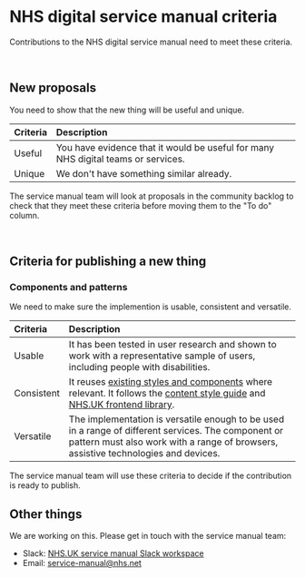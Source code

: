 # NHS digital service manual criteria

Contributions to the NHS digital service manual need to meet these criteria.

<br>

## New proposals

You need to show that the new thing will be useful and unique.

| Criteria | Description |
| :------- | :---------- |
| Useful   | You have evidence that it would be useful for many NHS digital teams or services.|
| Unique   | We don't have something similar already.|

The service manual team will look at proposals in the community backlog to check that they meet these criteria before moving them to the "To do" column.

<br>

## Criteria for publishing a new thing
### Components and patterns

We need to make sure the implemention is usable, consistent and versatile.

| Criteria     | Description |
| :----------- | :---------- |
| Usable       | It has been tested in user research and shown to work with a representative sample of users, including people with disabilities.|
| Consistent   | It reuses [existing styles and components](https://beta.nhs.uk/service-manual/styles-components-patterns) where relevant. It follows the [content style guide](https://beta.nhs.uk/service-manual/content) and [NHS.UK frontend library](https://github.com/nhsuk/nhsuk-frontend/blob/master/docs/contributing/coding-standards.md).|
| Versatile    | The implementation is versatile enough to be used in a range of different services. The component or pattern must also work with a range of browsers, assistive technologies and devices.|

The service manual team will use these criteria to decide if the contribution is ready to publish.

## Other things

We are working on this. Please get in touch with the service manual team:

- Slack: [NHS.UK service manual Slack workspace](https://join.slack.com/t/nhs-service-manual/shared_invite/enQtNTIyOTEyNjU3NDkyLWUwOWM5MWY5MGRhYTYxZmY4ZWI0NDA1N2NhNTRiMGY3MTQxNjk5YTc3ZTAzMTA4YmE3ZDAxYmQ3MTQxNDgzOTQ)
- Email: [service-manual@nhs.net](mailto:service-manual@nhs.net)
